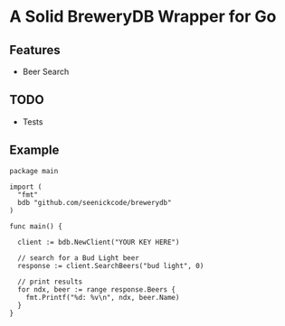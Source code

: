 # A Solid BreweryDB Wrapper for Go

## Features

* Beer Search

## TODO

* Tests

## Example

````
package main

import (
  "fmt"
  bdb "github.com/seenickcode/brewerydb"
)

func main() {
  
  client := bdb.NewClient("YOUR KEY HERE")
  
  // search for a Bud Light beer
  response := client.SearchBeers("bud light", 0)

  // print results
  for ndx, beer := range response.Beers {
    fmt.Printf("%d: %v\n", ndx, beer.Name)
  }
}
````